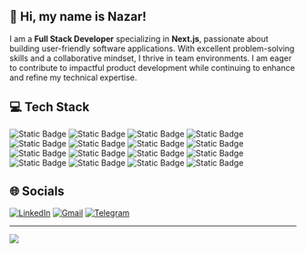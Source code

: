 👋 Hi, my name is Nazar!
---

I am a **Full Stack Developer** specializing in **Next.js**, passionate about building user-friendly software applications. With excellent problem-solving skills and a collaborative mindset, I thrive in team environments. I am eager to contribute to impactful product development while continuing to enhance and refine my technical expertise.

💻 Tech Stack
---
![Static Badge](https://img.shields.io/badge/JavaScript-%23F7DF1E?style=for-the-badge&logo=javascript&logoColor=%23000000)
![Static Badge](https://img.shields.io/badge/TypeScript-%233178C6?style=for-the-badge&logo=typescript&logoColor=%23fff)
![Static Badge](https://img.shields.io/badge/React-%2361DAFB?style=for-the-badge&logo=react&logoColor=%23000000)
![Static Badge](https://img.shields.io/badge/NextJS-%2318181b?style=for-the-badge&logo=nextdotjs&logoColor=%23fff)
![Static Badge](https://img.shields.io/badge/NodeJS-%235FA04E?style=for-the-badge&logo=nodedotjs&logoColor=%23fff)
![Static Badge](https://img.shields.io/badge/Redux-%23764ABC?style=for-the-badge&logo=redux&logoColor=%23fff)
![Static Badge](https://img.shields.io/badge/SASS-%23CC6699?style=for-the-badge&logo=sass&logoColor=%23fff)
![Static Badge](https://img.shields.io/badge/Tailwind%20CSS-%2306B6D4?style=for-the-badge&logo=tailwindcss&logoColor=%23fff)
![Static Badge](https://img.shields.io/badge/CSS3-%231572B6?style=for-the-badge&logo=css3&logoColor=%23fff)
![Static Badge](https://img.shields.io/badge/HTML5-%23E34F26?style=for-the-badge&logo=html5&logoColor=%23fff)
![Static Badge](https://img.shields.io/badge/React%20Query-%23FF4154?style=for-the-badge&logo=reactquery&logoColor=%23fff)
![Static Badge](https://img.shields.io/badge/React%20Hook%20Form-%23EC5990?style=for-the-badge&logo=reacthookform&logoColor=%23fff)
![Static Badge](https://img.shields.io/badge/Next%20Auth-%2318181b?style=for-the-badge&logo=nextdns&logoColor=%23fff)
![Static Badge](https://img.shields.io/badge/Sanity-%23F03E2F?style=for-the-badge&logo=sanity&logoColor=%23fff)
![Static Badge](https://img.shields.io/badge/Stripe-%23008CDD?style=for-the-badge&logo=stripe&logoColor=%23fff)
![Static Badge](https://img.shields.io/badge/Figma-%23F24E1E?style=for-the-badge&logo=figma&logoColor=%23fff)

🌐 Socials
---
[![LinkedIn](https://img.shields.io/badge/LinkedIn-%230A66C2?style=flat&logo=linkedin&logoColor=%23fff)](https://linkedin.com/in/nazar-zavalniuk-569942265) 
[![Gmail](https://img.shields.io/badge/Gmail-%23EA4335?style=flat&logo=gmail&logoColor=%23fff)](mailto:nazarzaval99@gmail.com)
[![Telegram](https://img.shields.io/badge/Telegram-%2326A5E4?style=flat&logo=telegram&logoColor=%23fff)](https://t.me/Nazar3840)

---
[![](https://visitcount.itsvg.in/api?id=NazarZavalniuk&icon=0&color=1)](https://visitcount.itsvg.in)
















